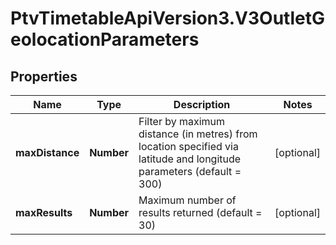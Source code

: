 # PtvTimetableApiVersion3.V3OutletGeolocationParameters

## Properties
Name | Type | Description | Notes
------------ | ------------- | ------------- | -------------
**maxDistance** | **Number** | Filter by maximum distance (in metres) from location specified via latitude and longitude parameters (default &#x3D; 300) | [optional] 
**maxResults** | **Number** | Maximum number of results returned (default &#x3D; 30) | [optional] 
